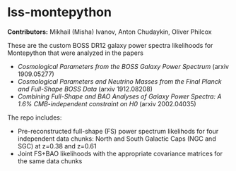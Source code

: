 # lss-montepython

**Contributors:** Mikhail (Misha) Ivanov, Anton Chudaykin, Oliver Philcox 

These are the custom BOSS DR12 galaxy power spectra likelihoods for Montepython that were analyzed in the papers 

* *Cosmological Parameters from the BOSS Galaxy Power Spectrum* (arxiv 1909.05277)
* *Cosmological Parameters and Neutrino Masses from the Final Planck and Full-Shape BOSS Data* (arxiv 1912.08208)
* *Combining Full-Shape and BAO Analyses of Galaxy Power Spectra: A 1.6% CMB-independent constraint on H0* (arxiv 2002.04035)

The repo includes: 

* Pre-reconstructed full-shape (FS) power spectrum likelihods for four independent data chunks: North and South Galactic Caps (NGC and SGC) at z=0.38 and z=0.61
* Joint FS+BAO likelihoods with the appropriate covariance matrices for the same data chunks
